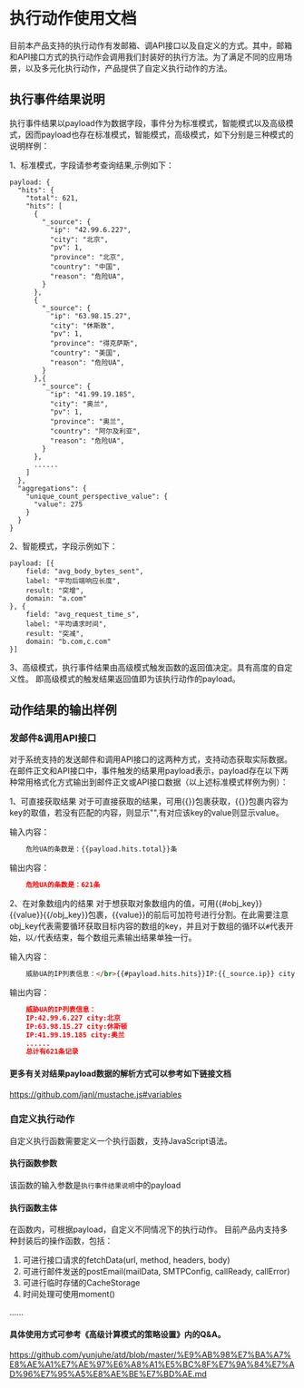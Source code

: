 # 执行动作使用文档
目前本产品支持的执行动作有发邮箱、调API接口以及自定义的方式。其中，邮箱和API接口方式的执行动作会调用我们封装好的执行方法。为了满足不同的应用场景，以及多元化执行动作，产品提供了自定义执行动作的方法。

## 执行事件结果说明
执行事件结果以payload作为数据字段，事件分为标准模式，智能模式以及高级模式，因而payload也存在标准模式，智能模式，高级模式，如下分别是三种模式的说明样例：

1、标准模式，字段请参考查询结果,示例如下：

```
payload: {
  "hits": {
    "total": 621,
    "hits": [
      {
        "_source": {
          "ip": "42.99.6.227",
          "city": "北京",
          "pv": 1,
          "province": "北京",
          "country": "中国",
          "reason": "危险UA",
        }
      },
      {
        "_source": {
          "ip": "63.98.15.27",
          "city": "休斯敦",
          "pv": 1,
          "province": "得克萨斯",
          "country": "美国",
          "reason": "危险UA",
        }
      },{
        "_source": {
          "ip": "41.99.19.185",
          "city": "奥兰",
          "pv": 1,
          "province": "奥兰",
          "country": "阿尔及利亚",
          "reason": "危险UA",
        }
      },
      ......
    ]
  },
  "aggregations": {
    "unique_count_perspective_value": {
      "value": 275
    }
  }
}
```

2、智能模式，字段示例如下：

```
payload: [{
    field: "avg_body_bytes_sent",
    label: "平均后端响应长度",
    result: "突增",
    domain: "a.com"
}, {
    field: "avg_request_time_s",
    label: "平均请求时间",
    result: "突减",
    domain: "b.com,c.com"
}] 
```
3、高级模式，执行事件结果由高级模式触发函数的返回值决定。具有高度的自定义性。
即高级模式的触发结果返回值即为该执行动作的payload。

## 动作结果的输出样例
### 发邮件&调用API接口
对于系统支持的发送邮件和调用API接口的这两种方式，支持动态获取实际数据。在邮件正文和API接口中，事件触发的结果用payload表示，payload存在以下两种常用格式化方式输出到邮件正文或API接口数据（以上述标准模式样例为例）：

1、可直接获取结果
对于可直接获取的结果，可用{{}}包裹获取，{{}}包裹内容为key的取值，若没有匹配的内容，则显示"",有对应该key的value则显示value。

输入内容：

```html
    危险UA的条数是：{{payload.hits.total}}条
```
输出内容：

```json
    危险UA的条数是：621条
```

2、在对象数组内的结果
对于想获取对象数组内的值，可用{{#obj_key}}{{value}}{{/obj_key}}包裹，{{value}}的前后可加符号进行分割。在此需要注意obj_key代表需要循环获取目标内容的数组的key，并且对于数组的循环以`#`代表开始，以`/`代表结束，每个数组元素输出结果单独一行。

输入内容：

```html
    威胁UA的IP列表信息：</br>{{#payload.hits.hits}}IP:{{_source.ip}} city: {{_source.city}} {{/payload.hits.hits}}</br>总计有{{payload.hits.total}}条记录
```

输出内容：

```json
    威胁UA的IP列表信息：
    IP:42.99.6.227 city:北京
    IP:63.98.15.27 city:休斯顿
    IP:41.99.19.185 city:奥兰
    ......
    总计有621条记录
```

#### 更多有关对结果payload数据的解析方式可以参考如下链接文档
https://github.com/janl/mustache.js#variables

### 自定义执行动作
自定义执行函数需要定义一个执行函数，支持JavaScript语法。

#### 执行函数参数
该函数的输入参数是`执行事件结果说明`中的payload
#### 执行函数主体
在函数内，可根据payload，自定义不同情况下的执行动作。
目前产品内支持多种封装后的操作函数，包括：
1. 可进行接口请求的fetchData(url, method, headers, body)
2. 可进行邮件发送的postEmail(mailData, SMTPConfig, callReady, callError)
3. 可进行临时存储的CacheStorage
4. 时间处理可使用moment()

......
#### 具体使用方式可参考《高级计算模式的策略设置》内的Q&A。
https://github.com/yunjuhe/atd/blob/master/%E9%AB%98%E7%BA%A7%E8%AE%A1%E7%AE%97%E6%A8%A1%E5%BC%8F%E7%9A%84%E7%AD%96%E7%95%A5%E8%AE%BE%E7%BD%AE.md






